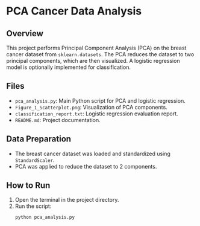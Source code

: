 # PCA Cancer Data Analysis

## Overview
This project performs Principal Component Analysis (PCA) on the breast cancer dataset from `sklearn.datasets`. The PCA reduces the dataset to two principal components, which are then visualized. A logistic regression model is optionally implemented for classification.

## Files
- `pca_analysis.py`: Main Python script for PCA and logistic regression.
- `Figure_1_Scatterplot.png`: Visualization of PCA components.
- `classification_report.txt`: Logistic regression evaluation report.
- `README.md`: Project documentation.

## Data Preparation
- The breast cancer dataset was loaded and standardized using `StandardScaler`.
- PCA was applied to reduce the dataset to 2 components.

## How to Run
1. Open the terminal in the project directory.
2. Run the script:
   ```bash
   python pca_analysis.py
